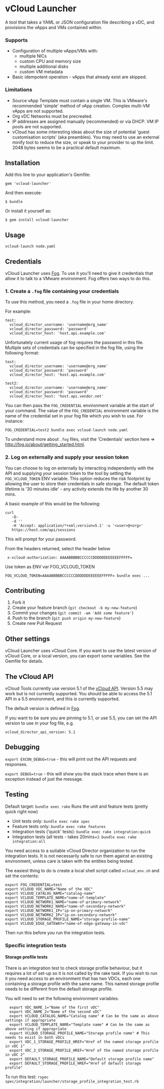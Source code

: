 vCloud Launcher
===============
A tool that takes a YAML or JSON configuration file describing a vDC, and
provisions the vApps and VMs contained within.

### Supports

- Configuration of multiple vApps/VMs with:
  - multiple NICs
  - custom CPU and memory size
  - multiple additional disks
  - custom VM metadata
- Basic idempotent operation - vApps that already exist are skipped.

### Limitations

- Source vApp Template must contain a single VM. This is VMware's recommended
'simple' method of vApp creation. Complex multi-VM vApps are not supported.
- Org vDC Networks must be precreated.
- IP addresses are assigned manually (recommended) or via DHCP. VM IP pools are
not supported.
- vCloud has some interesting ideas about the size of potential 'guest
customisation scripts' (aka preambles). You may need to use an external minify
tool to reduce the size, or speak to your provider to up the limit. 2048 bytes
seems to be a practical default maximum.

## Installation

Add this line to your application's Gemfile:

    gem 'vcloud-launcher'

And then execute:

    $ bundle

Or install it yourself as:

    $ gem install vcloud-launcher


## Usage

`vcloud-launch node.yaml`

## Credentials

vCloud Launcher uses [Fog](http://fog.io/). To use it you'll need to give it
credentials that allow it to talk to a VMware environment. Fog offers two ways
to do this.

### 1. Create a `.fog` file containing your credentials

To use this method, you need a `.fog` file in your home directory.

For example:

    test:
      vcloud_director_username: 'username@org_name'
      vcloud_director_password: 'password'
      vcloud_director_host: 'host.api.example.com'

Unfortunately current usage of fog requires the password in this file. Multiple
sets of credentials can be specified in the fog file, using the following
format:

    test:
      vcloud_director_username: 'username@org_name'
      vcloud_director_password: 'password'
      vcloud_director_host: 'host.api.example.com'

    test2:
      vcloud_director_username: 'username@org_name'
      vcloud_director_password: 'password'
      vcloud_director_host: 'host.api.vendor.net'

You can then pass the `FOG_CREDENTIAL` environment variable at the start of your
command. The value of the `FOG_CREDENTIAL` environment variable is the name of
the credential set in your fog file which you wish to use.  For instance:

    FOG_CREDENTIAL=test2 bundle exec vcloud-launch node.yaml

To understand more about `.fog` files, visit the 'Credentials' section here
=> http://fog.io/about/getting_started.html.

### 2. Log on externally and supply your session token

You can choose to log on externally by interacting independently with the API
and supplying your session token to the tool by setting the `FOG_VCLOUD_TOKEN`
ENV variable. This option reduces the risk footprint by allowing the user to
store their credentials in safe storage. The default token lifetime is '30
minutes idle' - any activity extends the life by another 30 mins.

A basic example of this would be the following:

    curl
       -D-
       -d ''
       -H 'Accept: application/*+xml;version=5.1' -u '<user>@<org>'
       https://host.com/api/sessions

This will prompt for your password.

From the headers returned, select the header below

     x-vcloud-authorization: AAAABBBBBCCCCCCDDDDDDEEEEEEFFFFF=

Use token as ENV var FOG_VCLOUD_TOKEN

    FOG_VCLOUD_TOKEN=AAAABBBBBCCCCCCDDDDDDEEEEEEFFFFF= bundle exec ...

## Contributing

1. Fork it
2. Create your feature branch (`git checkout -b my-new-feature`)
3. Commit your changes (`git commit -am 'Add some feature'`)
4. Push to the branch (`git push origin my-new-feature`)
5. Create new Pull Request

## Other settings

vCloud Launcher uses vCloud Core. If you want to use the latest version of
vCloud Core, or a local version, you can export some variables. See the Gemfile
for details.

## The vCloud API

vCloud Tools currently use version 5.1 of the [vCloud API](http://pubs.vmware.com/vcd-51/index.jsp?topic=%2Fcom.vmware.vcloud.api.doc_51%2FGUID-F4BF9D5D-EF66-4D36-A6EB-2086703F6E37.html). Version 5.5 may work but is not currently supported. You should be able to access the 5.1 API in a 5.5 environment, and this *is* currently supported.

The default version is defined in [Fog](https://github.com/fog/fog/blob/244a049918604eadbcebd3a8eaaf433424fe4617/lib/fog/vcloud_director/compute.rb#L32).

If you want to be sure you are pinning to 5.1, or use 5.5, you can set the API version to use in your fog file, e.g.

`vcloud_director_api_version: 5.1`

## Debugging

`export EXCON_DEBUG=true` - this will print out the API requests and responses.

`export DEBUG=true` - this will show you the stack trace when there is an exception instead of just the message.

## Testing

Default target: `bundle exec rake`
Runs the unit and feature tests (pretty quick right now)

* Unit tests only: `bundle exec rake spec`
* Feature tests only: `bundle exec rake features`
* Integration tests ('quick' tests): `bundle exec rake integration:quick`
* Integration tests (all tests - takes 20mins+): `bundle exec rake integration:all`

You need access to a suitable vCloud Director organization to run the
integration tests. It is not necessarily safe to run them against an existing
environment, unless care is taken with the entities being tested.

The easiest thing to do is create a local shell script called
`vcloud_env.sh` and set the contents:

    export FOG_CREDENTIAL=test
    export VCLOUD_VDC_NAME="Name of the VDC"
    export VCLOUD_CATALOG_NAME="catalog-name"
    export VCLOUD_TEMPLATE_NAME="name-of-template"
    export VCLOUD_NETWORK1_NAME="name-of-primary-network"
    export VCLOUD_NETWORK2_NAME="name-of-secondary-network"
    export VCLOUD_NETWORK1_IP="ip-on-primary-network"
    export VCLOUD_NETWORK2_IP="ip-on-secondary-network"
    export VCLOUD_STORAGE_PROFILE_NAME="storage-profile-name"
    export VCLOUD_EDGE_GATEWAY="name-of-edge-gateway-in-vdc"

Then run this before you run the integration tests.

### Specific integration tests

#### Storage profile tests

There is an integration test to check storage profile behaviour, but it requires
a lot of set-up so it is not called by the rake task. If you wish to run it you
need access to an environment that has two VDCs, each one containing a storage
profile with the same name. This named storage profile needs to be different
from the default storage profile.

You will need to set the following environment variables:

      export VDC_NAME_1="Name of the first vDC"
      export VDC_NAME_2="Name of the second vDC"
      export VCLOUD_CATALOG_NAME="Catalog name" # Can be the same as above settings if appropriate
      export VCLOUD_TEMPLATE_NAME="Template name" # Can be the same as above setting if appropriate
      export VCLOUD_STORAGE_PROFILE_NAME="Storage profile name" # This needs to exist in both vDCs
      export VDC_1_STORAGE_PROFILE_HREF="Href of the named storage profile in vDC 1"
      export VDC_2_STORAGE_PROFILE_HREF="Href of the named storage profile in vDC 2"
      export DEFAULT_STORAGE_PROFILE_NAME="Default storage profile name"
      export DEFAULT_STORAGE_PROFILE_HREF="Href of default storage profile"

To run this test: `rspec spec/integration/launcher/storage_profile_integration_test.rb`
